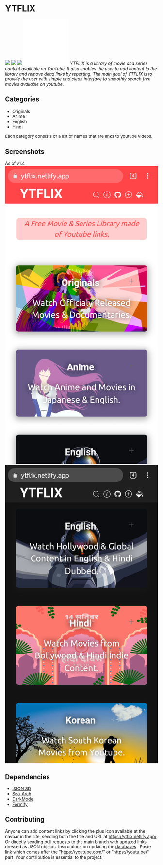 # YTFLIX

![](https://img.shields.io/github/release/n-ce/YTFLIX)
![](https://img.shields.io/github/license/n-ce/YTFLIX)
![](https://img.shields.io/github/languages/code-size/n-ce/YTFLIX)
<img src="Assets/Icons/Main.svg" width="150">
<em>YTFLIX is a library of movie and series content available on YouTube. It also enables the user to add content to the library and remove dead links by reporting. The main goal of YTFLIX is to provide the user with simple and clean interface to smoothly search free movies available on youtube.</em>
## Categories
- Originals
- Anime
- English
- Hindi

Each category consists of a list of names that are links to youtube videos.

## Screenshots
As of v1.4
![Interface as of v1.4](Assets/Screenshots/1.png)
![Interface as of v1.4](Assets/Screenshots/2.png)

## Dependencies
- [JSON SD](https://github.com/n-ce/JSON-static-database)
- [Sea-Arch](https://github.com/n-ce/Sea-Arch)
- [DarkMode](https://github.com/n-ce/DarkMode)
- [Formify](https://github.com/n-ce/Formify)

## Contributing
Anyone can add content links by clicking the plus icon available at the navbar in the site, sending both the title and URL at https://ytflix.netlify.app/
Or directly sending pull requests to the main branch with updated links dressed as JSON objects.
Instructions on updating the [databases](https://github.com/n-ce/YTFLIX/tree/main/Databases) : Paste link which comes after the "https://youtube.com/" or "https://youtu.be/" part.
Your contribution is essential to the project.
